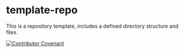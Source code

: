 # template-repo
This is a repository template, includes a defined directory structure and files. 

[![Contributor Covenant](https://img.shields.io/badge/Contributor%20Covenant-v2.0%20adopted-ff69b4.svg)](code_of_conduct.md)

